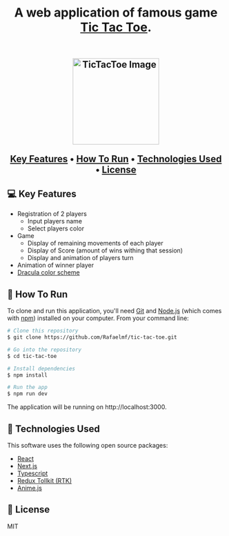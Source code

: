 

<h1 align="center">A web application of famous game <a href="https://en.wikipedia.org/wiki/Tic-tac-toe" target="_blank">Tic Tac Toe</a>.</h1>

<h2 align="center">
  <br>
  <img src="https://upload.wikimedia.org/wikipedia/commons/8/89/Jogo_da_velha_-_tic_tac_toe.png" alt="TicTacToe Image" width="200">
<br>
  <p align="center">
  <a href="#key-features">Key Features</a> •
  <a href="#how-to-run">How To Run</a> •
  <a href="#technologies-used">Technologies Used</a> •
  <a href="#license">License</a>
</p>
</h2>






## :computer: Key Features

* Registration of 2 players
  - Input players name
  - Select players color
* Game
  - Display of remaining movements of each player
  - Display of Score (amount of wins withing that session)
  - Display and animation of players turn
* Animation of winner player
* <a href="https://draculatheme.com/contribute">Dracula color scheme</a>


## :rocket: How To Run

To clone and run this application, you'll need [Git](https://git-scm.com) and [Node.js](https://nodejs.org/en/download/) (which comes with [npm](http://npmjs.com)) installed on your computer. From your command line:

```bash
# Clone this repository
$ git clone https://github.com/Rafaelmf/tic-tac-toe.git

# Go into the repository
$ cd tic-tac-toe

# Install dependencies
$ npm install

# Run the app
$ npm run dev
```

The application will be running on http://localhost:3000.


## :book: Technologies Used

This software uses the following open source packages:

- [React](https://reactjs.org)
- [Next.js](https://nextjs.org)
- [Typescript](https://www.typescriptlang.org)
- [Redux Tollkit (RTK)](https://redux-toolkit.js.org)
- [Anime.js](https://animejs.com)



## :memo: License

MIT

